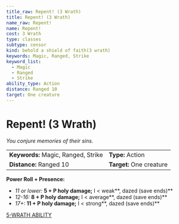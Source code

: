 ```yaml
---
title_raw: Repent! (3 Wrath)
title: Repent! (3 Wrath)
name_raw: Repent!
name: Repent!
cost: 3 Wrath
type: classes
subtype: censor
kind: behold a shield of faith(3 wrath)
keywords: Magic, Ranged, Strike
keyword_list:
  - Magic
  - Ranged
  - Strike
ability_type: Action
distance: Ranged 10
target: One creature
---
```


# Repent! (3 Wrath)

*You conjure memories of their sins.*

|                                     |                          |
| :---------------------------------- | :----------------------- |
| **Keywords:** Magic, Ranged, Strike | **Type:** Action         |
| **Distance:** Ranged 10             | **Target:** One creature |

**Power Roll + Presence:**

- *11 or lower:* **5 + P holy damage;** I \< weak\*\*, dazed (save ends)\*\*
- *12-16:* **8 + P holy damage;** I \< average\*\*, dazed (save ends)\*\*
- *17+:* **11 + P holy damage;** I \< strong\*\*, dazed (save ends)\*\*

[5-WRATH ABILITY](./5-Wrath%20Ability.md)
